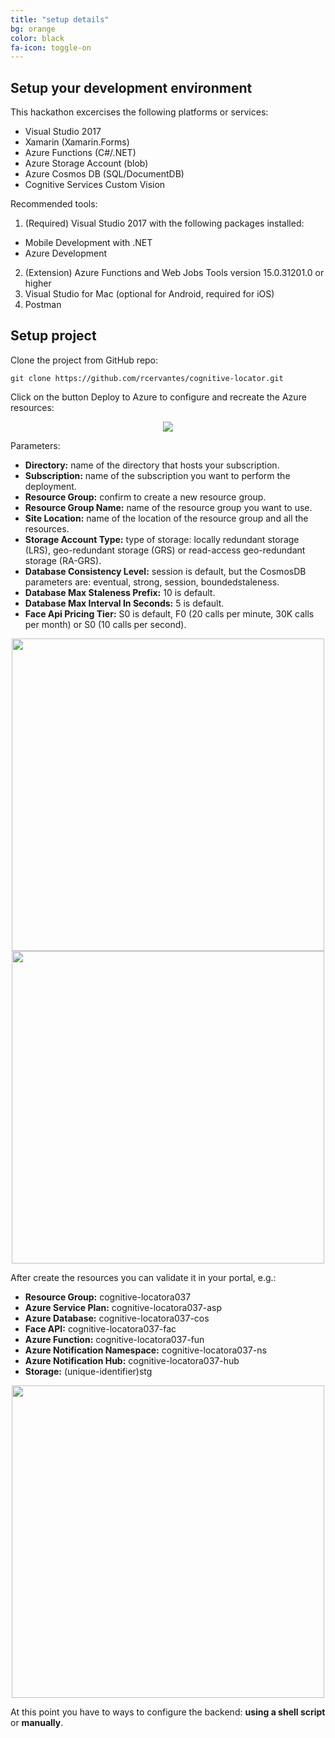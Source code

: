 ```yaml
---
title: "setup details"
bg: orange
color: black
fa-icon: toggle-on
---
```


## Setup your development environment

This hackathon excercises the following platforms or services:

- Visual Studio 2017
- Xamarin (Xamarin.Forms)
- Azure Functions (C#/.NET)
- Azure Storage Account (blob)
- Azure Cosmos DB (SQL/DocumentDB)
- Cognitive Services Custom Vision

Recommended tools:

1. (Required) Visual Studio 2017 with the following packages installed:
- Mobile Development with .NET
- Azure Development
2. (Extension) Azure Functions and Web Jobs Tools version 15.0.31201.0 or higher
3. Visual Studio for Mac (optional for Android, required for iOS)
4. Postman

## Setup project

Clone the project from GitHub repo:

`git clone https://github.com/rcervantes/cognitive-locator.git`

Click on the button Deploy to Azure to configure and recreate the Azure resources:

<div style="text-align:center">
  <img src="https://azuredeploy.net/deploybutton.png" />
</div>

Parameters:

- **Directory:** name of the directory that hosts your subscription.
- **Subscription:** name of the subscription you want to perform the deployment.
- **Resource Group:** confirm to create a new resource group.
- **Resource Group Name:** name of the resource group you want to use.
- **Site Location:** name of the location of the resource group and all the resources.
- **Storage Account Type:** type of storage: locally redundant storage (LRS), geo-redundant storage (GRS) or read-access geo-redundant storage (RA-GRS).
- **Database Consistency Level:** session is default, but the CosmosDB parameters are: eventual, strong, session, boundedstaleness.
- **Database Max Staleness Prefix:** 10 is default.
- **Database Max Interval In Seconds:** 5 is default.
- **Face Api Pricing Tier:** S0 is default, F0 (20 calls per minute, 30K calls per month) or S0 (10 calls per second).

<div style="text-align:center">
  <img src="http://rcervantes.me/images/cognitive-locator-azure-deploy.png" width="500" />
</div>

<div style="text-align:center">
  <img src="http://rcervantes.me/images/cognitive-locator-azure-deploy2.png" width="500" />
</div>

After create the resources you can validate it in your portal, e.g.:

- **Resource Group:** cognitive-locatora037
- **Azure Service Plan:** cognitive-locatora037-asp
- **Azure Database:** cognitive-locatora037-cos
- **Face API:** cognitive-locatora037-fac
- **Azure Function:** cognitive-locatora037-fun
- **Azure Notification Namespace:** cognitive-locatora037-ns
- **Azure Notification Hub:** cognitive-locatora037-hub
- **Storage:** (unique-identifier)stg

<div style="text-align:center">
  <img src="http://rcervantes.me/images/cognitive-locator-resources.png" width="500" />
</div>

At this point you have to ways to configure the backend: **using a shell script** or **manually**.
